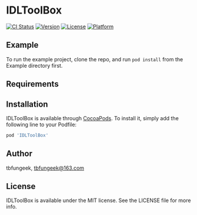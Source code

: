 # IDLToolBox

[![CI Status](https://img.shields.io/travis/tbfungeek/IDLToolBox.svg?style=flat)](https://travis-ci.org/tbfungeek/IDLToolBox)
[![Version](https://img.shields.io/cocoapods/v/IDLToolBox.svg?style=flat)](https://cocoapods.org/pods/IDLToolBox)
[![License](https://img.shields.io/cocoapods/l/IDLToolBox.svg?style=flat)](https://cocoapods.org/pods/IDLToolBox)
[![Platform](https://img.shields.io/cocoapods/p/IDLToolBox.svg?style=flat)](https://cocoapods.org/pods/IDLToolBox)

## Example

To run the example project, clone the repo, and run `pod install` from the Example directory first.

## Requirements

## Installation

IDLToolBox is available through [CocoaPods](https://cocoapods.org). To install
it, simply add the following line to your Podfile:

```ruby
pod 'IDLToolBox'
```

## Author

tbfungeek, tbfungeek@163.com

## License

IDLToolBox is available under the MIT license. See the LICENSE file for more info.
